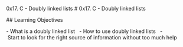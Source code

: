 0x17. C - Doubly linked lists
# 0x17. C - Doubly linked lists 
  
 ## Learning Objectives 
  
 - What is a doubly linked list   
 - How to use doubly linked lists   
 - Start to look for the right source of information without too much help